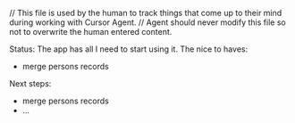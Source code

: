// This file is used by the human to track things that come up to their mind during working with Cursor Agent.
// Agent should never modify this file so not to overwrite the human entered content.

Status:
The app has all I need to start using it. 
The nice to haves:
- merge persons records

Next steps:
- merge persons records
- ...